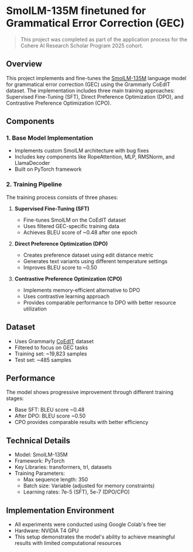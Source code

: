 # SmolLM-135M finetuned for Grammatical Error Correction (GEC) 

> This project was completed as part of the application process for the Cohere AI Research Scholar Program 2025 cohort.


## Overview
This project implements and fine-tunes the [SmolLM-135M](https://huggingface.co/HuggingFaceTB/SmolLM-135M) language model for grammatical error correction (GEC) using the Grammarly CoEdIT dataset. The implementation includes three main training approaches: Supervised Fine-Tuning (SFT), Direct Preference Optimization (DPO), and Contrastive Preference Optimization (CPO).

## Components

### 1. Base Model Implementation
- Implements custom SmolLM architecture with bug fixes
- Includes key components like RopeAttention, MLP, RMSNorm, and LlamaDecoder
- Built on PyTorch framework

### 2. Training Pipeline
The training process consists of three phases:

1. **Supervised Fine-Tuning (SFT)**
   - Fine-tunes SmolLM on the CoEdIT dataset
   - Uses filtered GEC-specific training data
   - Achieves BLEU score of ~0.48 after one epoch

2. **Direct Preference Optimization (DPO)**
   - Creates preference dataset using edit distance metric
   - Generates text variants using different temperature settings
   - Improves BLEU score to ~0.50

3. **Contrastive Preference Optimization (CPO)**
   - Implements memory-efficient alternative to DPO
   - Uses contrastive learning approach
   - Provides comparable performance to DPO with better resource utilization

## Dataset
- Uses Grammarly [CoEdIT](https://huggingface.co/datasets/grammarly/coedit) dataset
- Filtered to focus on GEC tasks
- Training set: ~19,823 samples
- Test set: ~485 samples

## Performance
The model shows progressive improvement through different training stages:
- Base SFT: BLEU score ~0.48
- After DPO: BLEU score ~0.50
- CPO provides comparable results with better efficiency

## Technical Details
- Model: SmolLM-135M
- Framework: PyTorch
- Key Libraries: transformers, trl, datasets
- Training Parameters:
  - Max sequence length: 350
  - Batch size: Variable (adjusted for memory constraints)
  - Learning rates: 7e-5 (SFT), 5e-7 (DPO/CPO)

## Implementation Environment
- All experiments were conducted using Google Colab's free tier
- Hardware: NVIDIA T4 GPU 
- This setup demonstrates the model's ability to achieve meaningful results with limited computational resources